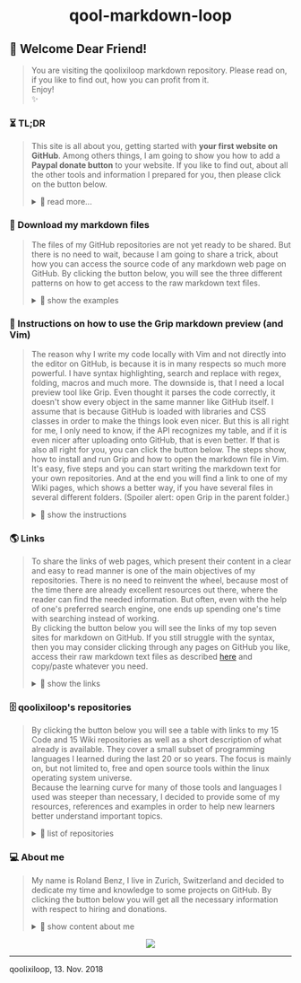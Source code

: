 <h1 align="center"> qool-markdown-loop </h1>

## 💖 Welcome Dear Friend!
> You are visiting the qoolixiloop markdown repository. Please read on, if you like to find out, how you can profit from it.  
> Enjoy!  
> :sparkles:


### ⏳ TL;DR 
> This site is all about you, getting started with **your first website on GitHub**. Among others things, I am going to show you how to add a **Paypal donate button** to your website. If you like to find out, about all the other tools and information I prepared for you, then please click on the button below.
>
> <details>
> <summary> 📖  read more... </summary>
>
> ⏳
>
> #### Word of advice 
>
>
> #### Why could you profit from the content of this repository?
> * Because you want to write README.md files on GitHub,  
> but need some examples as inspiration.  
>
> * Because you want to write Wiki pages on GitHub,  
> but don't know how to start.  
>
> * Because you want to write your markdown code in your local editor, e.g. Vim,  
> but you are missing a preview in your browser.  
>
> Did you find anything?  
> Then please read on. 
>   
> ⏳
>
> #### How the qoolixiloop repositories intend to make his friends productive
> * You will get access to all my README and Wiki markdown files.  
> These web pages will give you a lot of inspiration to become quickly productive.  
>
> * You will get instructions about a local browser preview tool.  
> Its name is Grip, and it allows you to preview your markdown web pages in your browser, before you commit and upload them to GitHub. Because it uses the GitHub API, your preview is close to what you will see, after uploading it to GitHub.  
>
> * You will get the links to official reference pages.  
> So you won't have to click through your web search engine's top ten search results to get your needed "How to".  
>
> Does this already sound like Christmas?  
> Then please read on.  
>
> ⏳
> </details>




### 🎁 Download my markdown files
> The files of my GitHub repositories are not yet ready to be shared. But there is no need to wait, because I am going to share a trick, about how you can access the source code of any markdown web page on GitHub. By clicking the button below, you will see the three different patterns on how to get access to the raw markdown text files.  
>
> <details>
> <summary> 📖  show the examples </summary>
> 🎁
>   
> 1. **Wiki Home.md:** This is the URL you see, when you visit my Wiki helloworld homepage.  
>        https://<i></i>github.com<i></i>/qoolixiloop/qool-helloworld-loop/wiki  
>
>    * just add '/Home.md' as follows:  
>        https://<i></i>github.com<i></i>/qoolixiloop/qool-helloworld-loop/Wiki/Home.md  
>
>    * and you will be relocated to the following URL, where you can see the markdown source.  
>        https://<i></i>raw.githubusercontent.com<i></i>/wiki/qoolixiloop/qool-helloworld-loop/Home.md  
>
> 2. **Wiki pages:** For all other Wiki pages, it is even simpler, because the name of the file is already part of the URL. You just need to add '.md' at the end.  
>        https://<i></i>github.com<i></i>/qoolixiloop/qool-markdown-loop/wiki/browser-navigation-with-grip-running.md  
>
> 3. **README.md:** If you like to see the markdown source code of this README page, just enter the follwing URL or log into GitHub and click the "raw" button.  
>        https://<i></i>raw.githubusercontent.com<i></i>/qoolixiloop/qool-markdown-loop/master/README.md  
>
> * **On a side note:** Markdown is very easy to use but also rather limited if compaired with HTML. If special effects are needed, HTML tags can be used directly. Usually, that works quite well, but not always. If you want to know how I e.g. managed to make the links unclickable, try out the last trick and look directly into the raw Markdown file.
>
> 🎁
> </details>




### 📜 Instructions on how to use the Grip markdown preview (and Vim)
> The reason why I write my code locally with Vim and not directly into the editor on GitHub, is because it is in many respects so much more powerful. I have syntax highlighting, search and replace with regex, folding, macros and much more. The downside is, that I need a local preview tool like Grip. Even thought it parses the code correctly, it doesn't show every object in the same manner like GitHub itself. I assume that is because GitHub is loaded with libraries and CSS classes in order to make the things look even nicer. But this is all right for me, I only need to know, if the API recognizes my table, and if it is even nicer after uploading onto GitHub, that is even better.
> If that is also all right for you, you can click the button below. The steps show, how to install and run Grip and how to open the markdown file in Vim. It's easy, five steps and you can start writing the markdown text for your own repositories. And at the end you will find a link to one of my Wiki pages, which shows a better way, if you have several files in several different folders. (Spoiler alert: open Grip in the parent folder.)
>
> <details>
> <summary> 📖  show the instructions </summary>
>
> 📜
>   
>    * Install Grip on Linux Ubuntu with:  
>         $ sudo apt get grip  
>    
>    * Move to your folder containing your md files with:  
>         $ cd /my_md_directory/  
>    
>    * Start Grip with:  
>         $ grip my_md_file.md  
>    
>    * Open your browser and enter following URL:  
>         http://<i></i>localhost:6419<i></i>/my_md_file.md  
>    
>    * Open your file with your prefered editor. For Vim just type:  
>         $ vim my_md_file.md  
>    
>    * That's it! If you like to quit or change your folder just stop the Grip server by pressing:  
>         Ctrl-D  
>
> * Now you can move to another folder containing '.md' files and start Grip again. 
> * If you don't like to restart Grip for each file or folder, you can visit my Wiki page, which describes a [browser navigation alternative for Grip.][1003]
>
>📜
</details>




### 🌎 Links
> To share the links of web pages, which present their content in a clear and easy to read manner is one of the main objectives of my repositories. There is no need to reinvent the wheel, because most of the time there are already excellent resources out there, where the reader can find the needed information. But often, even with the help of one's preferred search engine, one ends up spending one's time with searching instead of working.  
> By clicking the button below you will see the links of my top seven sites for markdown on GitHub. If you still struggle with the syntax, then you may consider clicking through any pages on GitHub you like, access their raw markdown text files as described [here][50] and copy/paste whatever you need.
>
> <details>
> <summary> 📖  show the links </summary>
>
> 🌎
>
> | What the link provides | Link to website ('Ctrl-click' to open in new tab) 
> |:---------------------------------------- | :----------------------------------------| 
> | `relevant links to websites:`            |
> | - Main table of contents on GitHub       | [writing on github][1]  
> | - GitHub chapter to start with           | [basic writing and formatting syntax][2]  
> | - GitHub chapter                         | [mastering markdown][3]  
> | - Markdown founder's official site       | [daringfireball][4]  
> | - Emojis list                            | [emojis][5]  
> | - Grip preview tool                      | [grip on GitHub][6]  
> | - Pandoc document conversion tool        | [pandoc document converter][7]  
> | `relavant links to my wiki pages:`       |
> | - (empty list)                           |
> |                                          |
>  🌎
> </details>




### 🗄️ qoolixiloop's repositories
 >
> By clicking the button below you will see a table with links to my 15 Code and 15 Wiki repositories as well as a short description of what already is available. They cover a small subset of programming languages I learned during the last 20 or so years. The focus is mainly on, but not limited to, free and open source tools within the linux operating system universe.  
> Because the learning curve for many of those tools and languages I used was steeper than necessary, I decided to provide some of my resources, references and examples in order to help new learners better understand important topics.  
>
> <details>
>  <summary> 📖  list of repositories </summary>
>
> 🗄️
>
> **Tmux and Vim as an IDE:** There are many good development environments availabe and some of them are quite expensive. Nevertheless or because of that, I mainly use Tmux and Vim as they are two very powerful terminal applications, which provide me with everything I need to write code efficiently. That being said, I must admit, that it is not easy to start with. That is why I shared my '.vim' folder and '.vimrc' configuration file, which both contain all the necessary instructions to download the plugins and run Vim within minutes as an IDE for example for Python, Java or Bash.  
>
> **Vim as a language:** Once I started programming with Vim, I immediately came into contact with Vim's own programming language, Vimscript. I even started to write my own little plugins and macros in Vimscript.  
>
> **Web Applications:** Google's Angular2 and the Springboot framework are part of the high demand trendy Java world. We used it at the University to build a multi-player online strategy game, which I intend to share as a tutorial. But that will certainly take some time.  
>
> **C**: Dennis Ritchie the father of Unix also developed C, which was in fact my first programming language. It is very low level compaired to newer languages, like Java or Python, many of which actually are implemented in C. It is clearly part of the low supply world, which means, that even though the language is still very useful for certain tasks, there are not many programmers left, that are able to understand it.  
>
> **Linux Tools:** Bash and AWK are old, but still very powerful languages in the Unix/Linux command line world and even though the Linux kernel itself is written in C, many configuration scripts one may come across are written in Bash.  
> There is already a lot of very good advice about Bash programming available in thick books as well as in form of snippets scattered around specialized blogs and webpages. But it is still hard to get started with. That is why I decided to create a small framework inside a template script, whose code itself is checked by the shellcheck project. The template e.g. contains a few instructions, which make use of a concept used in Python to run the script from within a main() function, which is useful if the script is sourced or executed within another script in order to access its functions.  
> Furthermore, I provided an extensive example script, in which I cover nearly everything one needs to write stable and reliable scripts. I actually use it, to automate my communication with GitHub. It also lets me do changes on all my GitHub files automatically by providing pattern search and replace, and it uses AWK to parse the script and to automatically print help and documentation text into the shell.  
>
> | Links to repositories ('Ctrl-click' to open in new tab)         | Contents
> |:-------------------------------| :----------------------------------------| 
> [qool-helloworld-loop][101]      | My personal project descriptons
> [qool-helloworld-loop.wiki][102] (@) | More general topics
> [qool-angular2-loop][201]        | Client side code of strategy game
> [qool-angular2-loop.wiki][202]   | Comments and language specific resources
> [qool-awk-loop][301]             | Code snippets
> [qool-awk-loop.wiki][302]        | Comments and language specific resources
> [qool-bash-loop][401]            | Code snippets
> [qool-bash-loop.wiki][402]       | Comments and language specific resources
> [qool-c-loop][501]               | Code snippets
> [qool-c-loop.wiki][502]          | Comments and language specific resources
> [qool-cv-loop][601]              | My CV
> [qool-cv-loop.wiki][602]         | About me
> [qool-git-loop][701]             | Code snippets to automate tasks
> [qool-git-loop.wiki][702]        | Use cases and reference tables
> [qool-java-loop][801]            | Code snippets
> [qool-java-loop.wiki][802]       | Comments and language specific resources
> [qool-linux-loop][901]           | About Ubuntu installation
> [qool-linux-loop.wiki][902]      | About Ubuntu software center
> [qool-markdown-loop][1001]       | Folder with all my markdown files 
> [qool-markdown-loop.wiki][1002]  | Comments and language specific resources
> [qool-python-loop][1101]         | Code snippets
> [qool-python-loop.wiki][1102]    | Comments and language specific resources
> [qool-springboot-loop][1201]     | Server side code of strategy game
> [qool-springboot-loop.wiki][1202]| Comments and language specific resources
> [qool-tmux-loop][1301]           | IDE Startup shell script
> [qool-tmux-loop.wiki][1302]      | Comments
> [qool-vim loop][1401]            | My .vim folder and .vimrc file
> [qool-vim-loop.wiki][1402]       | Comments and language specific resources
> [qool-.vimrc-loop][1501]         | commented .vimrc file 
> [qool-.vimrc-loop.wiki][1502]    | how it works
>
> 🗄️

> </details>




### 💻 About me
> My name is Roland Benz, I live in Zurich, Switzerland and decided to dedicate my time and knowledge to some projects on GitHub. By clicking the button below you will get all the necessary information with respect to hiring and donations.
>
> <details>
> <summary> 📖 show content about me</summary>
>
> :dizzy:
>
> ##### Hiring and Collaboration
> There is a [personal repository][602] dedicated to hiring and collaboration. If you are located in Switzerland this is the place, where you can find some sort of CV and contact information.
>
> ##### Donations 
> The qoolixiloop repositories will constantly be filled with great content. This service to the general public comes as a huge effort from my side. In case you are a wealthy person or an executive of a big organization, not knowing, where to invest all the money that is pouring in, there is hope on the horizon. Below you will find my lonely and empty bank account, grateful and happy about any kind of attention. 
>
> :dizzy:
>
> <details>
> <summary> 📖 show details for a bank transfer </summary>
>
> :dizzy:
>
> Details for a bank transfer to my account   
> Informations pour un virement bancaire sur mon compte   
> Detalles para una transferencia bancaria a mi cuenta   
> Angaben für eine Überweisungen auf mein Konto   
>
> | :dizzy:                  | Details / Information / Detalles / Angaben  
> | :--------------------------- | :--------------------------------------- |   
> BIC (SWIFT-Code) of my bank | POFICHBEXXX   
> BIC (SWIFT-Code) de ma banque | POFICHBEXXX   
> BIC (SWIFT-Code) de mi banco | POFICHBEXXX 
> BIC (SWIFT-Code) meiner Bank |	POFICHBEXXX   
> :dizzy: | :dizzy: |
> Name/Adresse of my bank |  PostFinance AG, Mingerstrasse 20, 3030 Bern, Switzerland   
> Nom et adresse de ma banque | PostFinance AG, Mingerstrasse 20, 3030 Bern, Suisse   
> Nombre y dirección de mi banco | PostFinance AG, Mingerstrasse 20, 3030 Bern, Suiza  
> Name/Adresse meiner Bank |  PostFinance AG, Mingerstrasse 20, 3030 Bern, Schweiz   
> :dizzy: | :dizzy: |
> My account number (IBAN)   |  CH08 0900 0000 8007 4635 1   
> Mon numéro de compte |  CH08 0900 0000 8007 4635 1   
> Mi número de cuenta |  CH08 9000 0000 8007 4635 1   
> Meine Kontonummer (IBAN)   |  CH08 0900 0000 8007 4635 1   
> :dizzy: | :dizzy: |
> My name and address | Roland Benz, Felsber 2, 8052 Zurich, Switzerland   
> Mon nom et adresse  | Roland Benz, Felsber 2, 8052 Zurich, Suisse   
> Mi nombre y dirección | Roland Benz, Felsberg 2, 8052 Zurich, Suiza   
> Mein Name und Adresse  | Roland Benz, Felsberg 2, 8052 Zürich, Schweiz	 
>
> :dizzy:
> </details>
>
> </details>

<p align="center">
<a href="https://www.paypal.com/cgi-bin/webscr?cmd=_s-xclick&hosted_button_id=ZJSNJNBGL8MVE&source=url" target="_blank">
  <img src="https://www.paypalobjects.com/en_US/CH/i/btn/btn_donateCC_LG.gif"/>
</a>  
</p>

------------------------
qoolixiloop, 13. Nov. 2018  




[//]: # (links only needed for 'qool-markdown-loop')

[1]: https://help.github.com/categories/writing-on-github/
[2]: https://help.github.com/articles/basic-writing-and-formatting-syntax/
[3]: https://guides.github.com/features/mastering-markdown/
[4]: https://daringfireball.net/projects/markdown/
[5]: https://gist.github.com/rxaviers/7360908
[6]: https://github.com/joeyespo/grip
[7]: https://pandoc.org/
[50]: #-download-my-markdown-files


[//]: # (github.com links of 'Code: README.md' and 'Wiki: Home.md')

[101]: https://github.com/qoolixiloop/qool-helloworld-loop "qool-helloworld-loop"
[102]: https://github.com/qoolixiloop/qool-helloworld-loop/wiki "qool-helloworld-loop.wiki"
[201]: https://github.com/qoolixiloop/qool-angular2-loop "qool-angular2-loop"
[202]: https://github.com/qoolixiloop/qool-angular2-loop/wiki "qool-angular2-loop.wiki"
[301]: https://github.com/qoolixiloop/qool-awk-loop "qool-awk-loop"
[302]: https://github.com/qoolixiloop/qool-awk-loop/ "wikiqool-awk-loop.wiki"
[401]: https://github.com/qoolixiloop/qool-bash-loop "qool-bash-loop"
[402]: https://github.com/qoolixiloop/qool-bash-loop/ "wikiqool-bash-loop.wiki"
[501]: https://github.com/qoolixiloop/qool-c-loop "qool-c-loop"
[502]: https://github.com/qoolixiloop/qool-c-loop/wiki "qool-c-loop/wiki"
[601]: https://github.com/qoolixiloop/qool-cv-loop "qool-cv-loop"
[602]: https://github.com/qoolixiloop/qool-cv-loop/wiki "qool-cv-loop/wiki"
[701]: https://github.com/qoolixiloop/qool-git-loop "qool-git-loop"
[702]: https://github.com/qoolixiloop/qool-git-loop/wiki "qool-git-loop/wiki"
[801]: https://github.com/qoolixiloop/qool-java-loop "qool-java-loop"
[802]: https://github.com/qoolixiloop/qool-java-loop/wiki "qool-java-loop/wiki"
[901]: https://github.com/qoolixiloop/qool-linux-loop "qool-linux-loop"
[902]: https://github.com/qoolixiloop/qool-linux-loop/wiki "qool-linux-loop/wiki"
[1001]: https://github.com/qoolixiloop/qool-markdown-loop "qool-markdown-loop"
[1002]: https://github.com/qoolixiloop/qool-markdown-loop/wiki "qool-markdown-loop/wiki"
[1101]: https://github.com/qoolixiloop/qool-python-loop "qool-python-loop"
[1102]: https://github.com/qoolixiloop/qool-python-loop/wiki "qool-python-loop/wiki"
[1201]: https://github.com/qoolixiloop/qool-springboot-loop "qool-springboot-loop"
[1202]: https://github.com/qoolixiloop/qool-springboot-loop/wiki "qool-springboot-loop/wiki"
[1301]: https://github.com/qoolixiloop/qool-tmux-loop "qool-tmux-loop"
[1302]: https://github.com/qoolixiloop/qool-tmux-loop/wiki "qool-tmux-loop/wiki"
[1401]: https://github.com/qoolixiloop/qool-vim-loop "qool-vim-loop"
[1402]: https://github.com/qoolixiloop/qool-vim-loop/wiki "qool-vim-loop/wiki"
[1501]: https://github.com/qoolixiloop/qool-.vimrc-loop "qool-.vimrc-loop"
[1502]: https://github.com/qoolixiloop/qool-.vimrc-loop/wiki "qool-.vimrc-loop/wiki"


[//]: # (github.com links of all other 'Wiki: pages.md')

[703]: https://github.com/qoolixiloop/qool-git-loop/wiki/a-.gitignore-template
[704]: https://github.com/qoolixiloop/qool-git-loop/wiki/commands-and-graphical-representation
[1003]: https://github.com/qoolixiloop/qool-markdown-loop/wiki/browser-navigation-with-grip-running
[1004]: https://github.com/qoolixiloop/qool-markdown-loop/wiki/add-paypal-button
[1005]: https://github.com/qoolixiloop/qool-markdown-loop/wiki/add-images
[1503]: https://github.com/qoolixiloop/qool-.vimrc-loop/wiki/My-.vimrc-configruation-file-explained-in-detail



